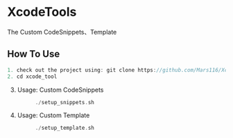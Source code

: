 # XcodeTools

The Custom CodeSnippets、Template
 
## How To Use 

```objective-c
1. check out the project using: git clone https://github.com/Mars116/XcodeTools
2. cd xcode_tool
```

3. Usage: Custom CodeSnippets
```objective-c
         ./setup_snippets.sh
```

4. Usage: Custom Template
```objective-c
         ./setup_template.sh
```


